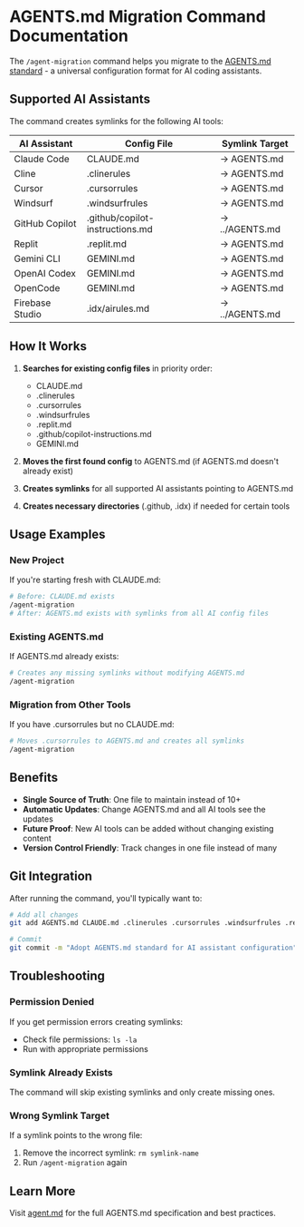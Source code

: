 # AGENTS.md Migration Command Documentation

The `/agent-migration` command helps you migrate to the [AGENTS.md standard](https://agent.md) - a universal configuration format for AI coding assistants.

## Supported AI Assistants

The command creates symlinks for the following AI tools:

| AI Assistant | Config File | Symlink Target |
|-------------|------------|----------------|
| Claude Code | CLAUDE.md | → AGENTS.md |
| Cline | .clinerules | → AGENTS.md |
| Cursor | .cursorrules | → AGENTS.md |
| Windsurf | .windsurfrules | → AGENTS.md |
| GitHub Copilot | .github/copilot-instructions.md | → ../AGENTS.md |
| Replit | .replit.md | → AGENTS.md |
| Gemini CLI | GEMINI.md | → AGENTS.md |
| OpenAI Codex | GEMINI.md | → AGENTS.md |
| OpenCode | GEMINI.md | → AGENTS.md |
| Firebase Studio | .idx/airules.md | → ../AGENTS.md |

## How It Works

1. **Searches for existing config files** in priority order:
   - CLAUDE.md
   - .clinerules
   - .cursorrules
   - .windsurfrules
   - .replit.md
   - .github/copilot-instructions.md
   - GEMINI.md

2. **Moves the first found config** to AGENTS.md (if AGENTS.md doesn't already exist)

3. **Creates symlinks** for all supported AI assistants pointing to AGENTS.md

4. **Creates necessary directories** (.github, .idx) if needed for certain tools

## Usage Examples

### New Project
If you're starting fresh with CLAUDE.md:
```bash
# Before: CLAUDE.md exists
/agent-migration
# After: AGENTS.md exists with symlinks from all AI config files
```

### Existing AGENTS.md
If AGENTS.md already exists:
```bash
# Creates any missing symlinks without modifying AGENTS.md
/agent-migration
```

### Migration from Other Tools
If you have .cursorrules but no CLAUDE.md:
```bash
# Moves .cursorrules to AGENTS.md and creates all symlinks
/agent-migration
```

## Benefits

- **Single Source of Truth**: One file to maintain instead of 10+
- **Automatic Updates**: Change AGENTS.md and all AI tools see the updates
- **Future Proof**: New AI tools can be added without changing existing content
- **Version Control Friendly**: Track changes in one file instead of many

## Git Integration

After running the command, you'll typically want to:

```bash
# Add all changes
git add AGENTS.md CLAUDE.md .clinerules .cursorrules .windsurfrules .replit.md GEMINI.md .github/copilot-instructions.md .idx/airules.md

# Commit
git commit -m "Adopt AGENTS.md standard for AI assistant configuration"
```

## Troubleshooting

### Permission Denied
If you get permission errors creating symlinks:
- Check file permissions: `ls -la`
- Run with appropriate permissions

### Symlink Already Exists
The command will skip existing symlinks and only create missing ones.

### Wrong Symlink Target
If a symlink points to the wrong file:
1. Remove the incorrect symlink: `rm symlink-name`
2. Run `/agent-migration` again

## Learn More

Visit [agent.md](https://agent.md) for the full AGENTS.md specification and best practices.